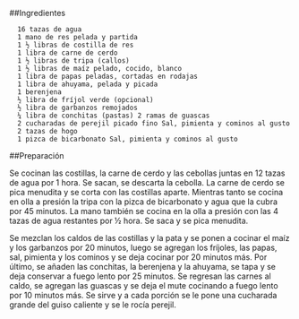##Ingredientes

      16 tazas de agua
      1 mano de res pelada y partida
      1 ½ libras de costilla de res
      1 libra de carne de cerdo
      1 ½ libras de tripa (callos)
      1 ½ libras de maíz pelado, cocido, blanco
      1 libra de papas peladas, cortadas en rodajas
      1 libra de ahuyama, pelada y picada
      1 berenjena
      ½ libra de fríjol verde (opcional)
      ½ libra de garbanzos remojados
      ¼ libra de conchitas (pastas) 2 ramas de guascas
      2 cucharadas de perejil picado fino Sal, pimienta y cominos al gusto
      2 tazas de hogo
      1 pizca de bicarbonato Sal, pimienta y cominos al gusto

##Preparación

Se cocinan las costillas, la carne de cerdo y las cebollas juntas en 12 tazas de agua por 1 hora. Se sacan, se descarta la cebolla. La carne de cerdo se pica menudita y se corta con las costillas aparte. Mientras tanto se cocina en olla a presión la tripa con la pizca de bicarbonato y agua que la cubra por 45 minutos. La mano también se cocina en la olla a presión con las 4 tazas de agua restantes por ½ hora. Se saca y se pica menudita.

Se mezclan los caldos de las costillas y la pata y se ponen a cocinar el maíz y los garbanzos por 20 minutos, luego se agregan los fríjoles, las papas, sal, pimienta y los cominos y se deja cocinar por 20 minutos más. Por último, se añaden las conchitas, la berenjena y la ahuyama, se tapa y se deja conservar a fuego lento por 25 minutos. Se regresan las carnes al caldo, se agregan las guascas y se deja el mute cocinando a fuego lento por 10 minutos más. Se sirve y a cada porción se le pone una cucharada grande del guiso caliente y se le rocía perejil.
